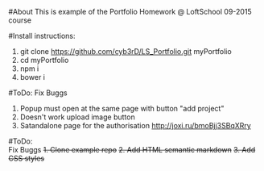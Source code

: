 #About
This is example of the Portfolio Homework @ LoftSchool 09-2015 course

#Install instructions:

1. git clone https://github.com/cyb3rD/LS_Portfolio.git myPortfolio
2. cd myPortfolio
3. npm i
4. bower i

#ToDo: 
Fix Buggs
1. Popup must open at the same page with button "add project"
2. Doesn't work upload image button
3. Satandalone page for the authorisation http://joxi.ru/bmoBjj3SBqXRry 

#ToDo:  
Fix Buggs
~~1. Clone example repo~~
~~2. Add HTML semantic markdown~~
~~3. Add CSS styles~~


